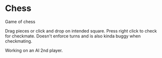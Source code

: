 # Chess
Game of chess 

Drag pieces or click and drop on intended square. Press right click to check for checkmate. Doesn't enforce turns and is also kinda buggy when checkmating. 

Working on an AI 2nd player.
